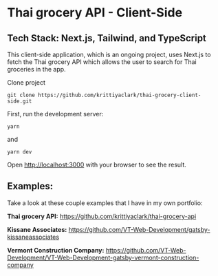 # Thai grocery API - Client-Side

## Tech Stack: Next.js, Tailwind, and TypeScript

This client-side application, which is an ongoing project, uses Next.js to fetch
the Thai grocery API which allows the user to search for Thai groceries in the
app.

Clone project

```
git clone https://github.com/krittiyaclark/thai-grocery-client-side.git
```

First, run the development server:

```
yarn
```

and

```
yarn dev
```

Open [http://localhost:3000](http://localhost:3000) with your browser to see the
result.

## Examples:

Take a look at these couple examples that I have in my own portfolio:

**Thai grocery API:** https://github.com/krittiyaclark/thai-grocery-api

**Kissane Associates:**
https://github.com/VT-Web-Development/gatsby-kissaneassociates

**Vermont Construction Company:**
https://github.com/VT-Web-Development/VT-Web-Development-gatsby-vermont-construction-company
